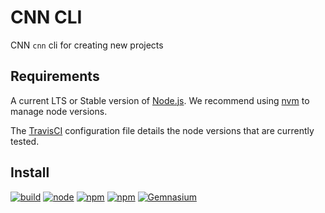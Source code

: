 # CNN CLI

CNN `cnn` cli for creating new projects


## Requirements

A current LTS or Stable version of [Node.js](https://nodejs.org).  We recommend
using [nvm](https://github.com/creationix/nvm#readme) to manage node versions.

The [TravisCI](./.travis.yml) configuration file details the node versions that
are currently tested.



## Install


[![build](https://img.shields.io/travis/cnnlabs/cnn-init/master.svg?style=flat-square)](https://travis-ci.org/cnnlabs/cnn-init)
[![node](https://img.shields.io/node/v/cnn-hapi.svg?style=flat-square)]()
[![npm](https://img.shields.io/npm/v/cnn-init.svg?style=flat-square)]()
[![npm](https://img.shields.io/npm/dm/cnn-init.svg?style=flat-square)](https://npmjs.org/cnnlabs/cnn-init)
[![Gemnasium](https://img.shields.io/gemnasium/mathiasbynens/he.svg?style=flat-square)](https://gemnasium.com/cnnlabs/cnn-init)
